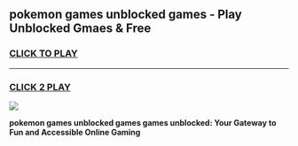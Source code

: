 
## pokemon games unblocked games - Play Unblocked Gmaes & Free
<h3>
<a href="https://premium.freeplayer.one?title=pokemon_games_unblocked_games&ref=20F">CLICK TO PLAY</a></h3>
<hr>

<h3>
<a href="https://premium.freeplayer.one?title=pokemon_games_unblocked_games&ref=20F">CLICK 2 PLAY</a>
  
</h3>

<a href="https://premium.freeplayer.one?title=pokemon_games_unblocked_games&ref=20F/"><img src="https://clearcache.store/games.png"></a>


**pokemon games unblocked games games unblocked: Your Gateway to Fun and Accessible Online Gaming**
